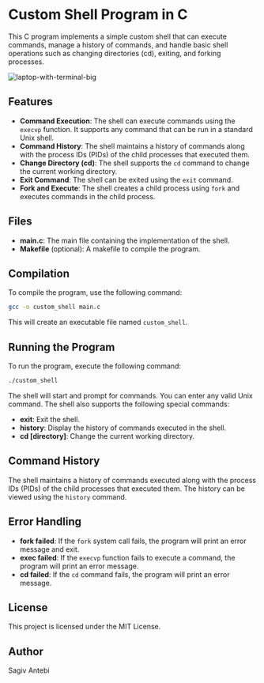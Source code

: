 
# Custom Shell Program in C

This C program implements a simple custom shell that can execute commands, manage a history of commands, and handle basic shell operations such as changing directories (cd), exiting, and forking processes.


![laptop-with-terminal-big](https://user-images.githubusercontent.com/84729141/164443291-d47193ea-700a-4204-a07c-35b727f4a357.jpg)


## Features

- **Command Execution**: The shell can execute commands using the `execvp` function. It supports any command that can be run in a standard Unix shell.
- **Command History**: The shell maintains a history of commands along with the process IDs (PIDs) of the child processes that executed them.
- **Change Directory (cd)**: The shell supports the `cd` command to change the current working directory.
- **Exit Command**: The shell can be exited using the `exit` command.
- **Fork and Execute**: The shell creates a child process using `fork` and executes commands in the child process.

## Files

- **main.c**: The main file containing the implementation of the shell.
- **Makefile** (optional): A makefile to compile the program.

## Compilation

To compile the program, use the following command:

```bash
gcc -o custom_shell main.c
```

This will create an executable file named `custom_shell`.

## Running the Program

To run the program, execute the following command:

```bash
./custom_shell
```

The shell will start and prompt for commands. You can enter any valid Unix command. The shell also supports the following special commands:

- **exit**: Exit the shell.
- **history**: Display the history of commands executed in the shell.
- **cd [directory]**: Change the current working directory.

## Command History

The shell maintains a history of commands executed along with the process IDs (PIDs) of the child processes that executed them. The history can be viewed using the `history` command.

## Error Handling

- **fork failed**: If the `fork` system call fails, the program will print an error message and exit.
- **exec failed**: If the `execvp` function fails to execute a command, the program will print an error message.
- **cd failed**: If the `cd` command fails, the program will print an error message.

## License

This project is licensed under the MIT License.

## Author

Sagiv Antebi


